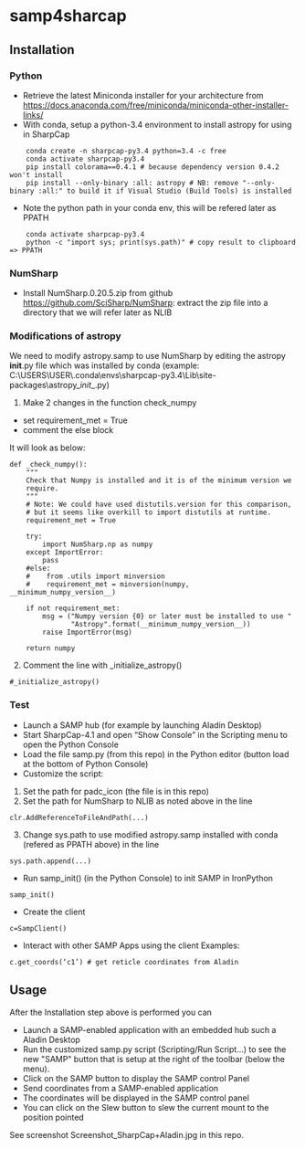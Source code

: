 # samp4sharcap

## Installation

### Python

- Retrieve the latest Miniconda installer for your architecture from https://docs.anaconda.com/free/miniconda/miniconda-other-installer-links/
- With conda, setup a python-3.4 environment to install astropy for using in SharpCap

```
    conda create -n sharpcap-py3.4 python=3.4 -c free
    conda activate sharpcap-py3.4
    pip install colorama==0.4.1 # because dependency version 0.4.2 won't install
    pip install --only-binary :all: astropy # NB: remove "--only-binary :all:" to build it if Visual Studio (Build Tools) is installed
```

- Note the python path in your conda env, this will be refered later as PPATH

```
    conda activate sharpcap-py3.4
    python -c "import sys; print(sys.path)" # copy result to clipboard => PPATH  
```

### NumSharp

- Install NumSharp.0.20.5.zip from github https://github.com/SciSharp/NumSharp: extract the zip file into a directory that we will refer later as NLIB

### Modifications of astropy

We need to modify astropy.samp to use NumSharp by editing the astropy __init__.py file which was installed by conda (example: C:\USERS\USER\\.conda\envs\sharpcap-py3.4\Lib\site-packages\astropy\__init__.py)

1. Make 2 changes in the function check_numpy

- set requirement_met = True
- comment the else block

It will look as below:
             
```     
def _check_numpy():
    """
    Check that Numpy is installed and it is of the minimum version we
    require.
    """
    # Note: We could have used distutils.version for this comparison,
    # but it seems like overkill to import distutils at runtime.
    requirement_met = True

    try:
        import NumSharp.np as numpy
    except ImportError:
        pass
    #else:
    #    from .utils import minversion
    #    requirement_met = minversion(numpy, __minimum_numpy_version__)

    if not requirement_met:
        msg = ("Numpy version {0} or later must be installed to use "
               "Astropy".format(__minimum_numpy_version__))
        raise ImportError(msg)

    return numpy
```


2. Comment the line with _initialize_astropy()


```
#_initialize_astropy()  
```


### Test

- Launch a SAMP hub (for example by launching Aladin Desktop)
- Start SharpCap-4.1 and open “Show Console” in the Scripting menu to open the Python Console
- Load the file samp.py (from this repo) in the Python editor (button load at the bottom of Python Console)
- Customize the script:

1. Set the path for padc_icon (the file is in this repo)
2. Set the path for NumSharp to NLIB as noted above in the line

```
clr.AddReferenceToFileAndPath(...)
```
3. Change sys.path to use modified astropy.samp installed with conda (refered as PPATH above) in the line

```
sys.path.append(...)
```

- Run samp_init() (in the Python Console) to init SAMP in IronPython

```
samp_init()
```

- Create the client 

```
c=SampClient()
```

- Interact with other SAMP Apps using the client Examples:

```
c.get_coords(‘c1’) # get reticle coordinates from Aladin
```

## Usage

After the Installation step above is performed you can 
 
- Launch a SAMP-enabled application with an embedded hub such a Aladin Desktop
- Run the customized samp.py script (Scripting/Run Script...) to see the new "SAMP" button that is setup at the right of the toolbar (below the menu).
- Click on the SAMP button to display the SAMP control Panel
- Send coordinates from a SAMP-enabled application 
- The coordinates will be displayed in the SAMP control panel
- You can click on the Slew button to slew the current mount to the position pointed
  
See screenshot Screenshot_SharpCap+Aladin.jpg in this repo.

